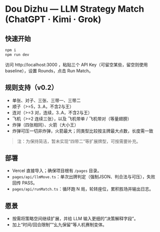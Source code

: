 # Dou Dizhu — LLM Strategy Match (ChatGPT · Kimi · Grok)

## 快速开始
```bash
npm i
npm run dev
```

访问 http://localhost:3000 ，粘贴三个 API Key（可留空某些，留空则使用 baseline），设置 Rounds，点击 Run Match。

## 规则支持（v0.2）
- 单张、对子、三张、三带一、三带二
- 顺子（>=5，3..A，不含2与王）
- 连对（>=3 对，连续，3..A，不含2与王）
- 飞机（>=2 连续三张），以及 飞机带单 / 飞机带对（等量翅膀）
- 炸弹（四张相同）、火箭（大小王）
- 炸弹可压一切非炸弹，火箭最大；同类型比较按主牌最大点数，长度需一致

> 注：为保持简洁，暂未实现“四带二”等扩展牌型，可按需要补充。

## 部署
- Vercel 直接导入；确保项目根有 `/pages` 目录。
- `pages/api/llmMove.ts`：单次出牌判定（强制JSON、判合法与可压），失败回传 PASS。
- `pages/api/runMatch.ts`：循环跑 N 局，轮转座位，累积胜场并输出日志。

## 愿景
- 按需将策略空间继续扩展，并给 LLM 输入更细的“决策解释字段”。
- 加上“时间/回合限制”“幺九保留”等人机赛制变体。
